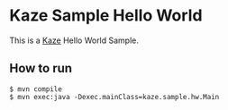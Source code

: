 # Kaze Sample Hello World
This is a [Kaze](https://github.com/mamorum/kaze) Hello World Sample.


## How to run
```
$ mvn compile
$ mvn exec:java -Dexec.mainClass=kaze.sample.hw.Main
```
